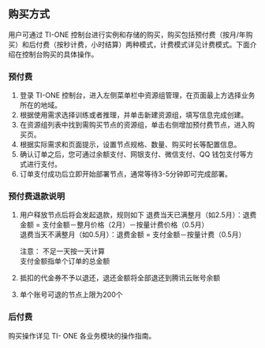 ﻿## 购买方式
用户可通过 TI-ONE 控制台进行实例和存储的购买，购买包括预付费（按月/年购买）和后付费（按秒计费，小时结算）两种模式，计费模式详见计费模式。下面介绍在控制台购买的具体操作。

### 预付费
1. 登录 TI-ONE 控制台，进入左侧菜单栏中资源组管理，在页面最上方选择业务所在的地域。
2. 根据使用需求选择训练或者推理，并单击新建资源组，填写信息完成创建。
3. 在资源组列表中找到需购买节点的资源组，单击右侧增加预付费节点，进入购买页。
4. 根据实际需求和页面提示，设置节点规格、数量、购买时长等配置信息。
5. 确认订单之后，您可通过余额支付、网银支付、微信支付、QQ 钱包支付等方式进行支付。
6. 订单支付成功后立即开始部署节点，通常等待3-5分钟即可完成部署。


### 预付费退款说明
1. 用户释放节点后将会发起退款，规则如下
   退费当天已满整月（如2.5月）：退费金额 = 支付金额－整月价格（2月）－按量计费价格（0.5月）  
   退费当天不满整月（如0.5月）：退费金额 = 支付金额－按量计费（0.5月）
	 
	 注意：
	 不足一天按一天计算  
	 支付金额指单个订单的总金额
	 
2. 抵扣的代金券不予以退还，退还金额将全部退还到腾讯云账号余额
3. 单个账号可退的节点上限为200个


### 后付费
购买操作详见 TI- ONE 各业务模块的操作指南。